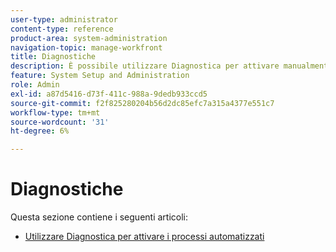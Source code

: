 ```yaml
---
user-type: administrator
content-type: reference
product-area: system-administration
navigation-topic: manage-workfront
title: Diagnostiche
description: È possibile utilizzare Diagnostica per attivare manualmente i processi automatizzati, ad esempio script basati su tempo, ricalcolamenti e notifiche e-mail.
feature: System Setup and Administration
role: Admin
exl-id: a87d5416-d73f-411c-988a-9dedb933ccd5
source-git-commit: f2f825280204b56d2dc85efc7a315a4377e551c7
workflow-type: tm+mt
source-wordcount: '31'
ht-degree: 6%

---
```


# Diagnostiche

Questa sezione contiene i seguenti articoli:

* [Utilizzare Diagnostica per attivare i processi automatizzati](../../../administration-and-setup/manage-workfront/run-diagnostics/use-diagnostics-to-trigger-automated-processes.md)
